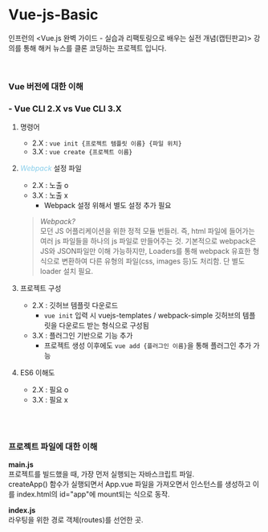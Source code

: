 # Vue-js-Basic
인프런의 <Vue.js 완벽 가이드 - 실습과 리팩토링으로 배우는 실전 개념(캡틴판교)> 강의를 통해 해커 뉴스를 클론 코딩하는 프로젝트 입니다.

<br/>

### Vue 버전에 대한 이해
### - Vue CLI 2.X vs Vue CLI 3.X
1.  명령어
    - 2.X : ```vue init {프로젝트 템플릿 이름} {파일 위치}```
    - 3.X : ```vue create {프로젝트 이름}```

2. *<span style="color:skyblue">Webpack</span>* 설정 파일
    - 2.X : 노출 o 
    - 3.X : 노출 x 
        - Webpack 설정 위해서 별도 설정 추가 필요
    > *Webpack?* <br/>
    > 모던 JS 어플리케이션을 위한 정적 모듈 번들러. 즉, html 파일에 들어가는 여러 js 파일들을 하나의 js 파일로 만들어주는 것. 기본적으로 webpack은 JS와 JSON파일만 이해 가능하지만, Loaders를 통해 webpack 유효한 형식으로 변환하여 다른 유형의 파일(css, images 등)도 처리함. 단 별도  loader 설치 필요.

3. 프로젝트 구성
    - 2.X : 깃허브 템플릿 다운로드
        - ```vue init``` 입력 시 vuejs-templates / webpack-simple 깃허브의 템플릿을 다운로드 받는 형식으로 구성됨
    - 3.X : 플러그인 기반으로 기능 추가
        - 프로젝트 생성 이후에도 ```vue add {플러그인 이름}```을 통해 플러그인 추가 가능

4. ES6 이해도
    - 2.X : 필요 o 
    - 3.X : 필요 x 

<br/>
<br/>

### 프로젝트 파일에 대한 이해
**main.js** <br/>
프로젝트를 빌드했을 때, 가장 먼저 실행되는 자바스크립트 파일. <br/>
createApp() 함수가 실행되면서 App.vue 파일을 가져오면서 인스턴스를 생성하고 이를 index.html의 id="app"에 mount되는 식으로 동작.

**index.js** <br/>
라우팅을 위한 경로 객체(routes)를 선언한 곳. 



